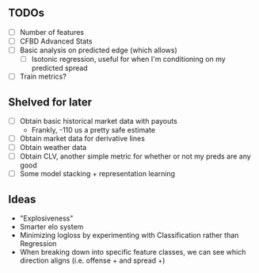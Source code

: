 ## TODOs
- [ ] Number of features
- [ ] CFBD Advanced Stats
- [ ] Basic analysis on predicted edge (which allows)
    - [ ] Isotonic regression, useful for when I'm conditioning on my predicted spread
- [ ] Train metrics?

## Shelved for later
- [ ] Obtain basic historical market data with payouts
    - Frankly, -110 us a pretty safe estimate
- [ ] Obtain market data for derivative lines  
- [ ] Obtain weather data
- [ ] Obtain CLV, another simple metric for whether or not my preds are any good
- [ ] Some model stacking + representation learning 

## Ideas
- "Explosiveness"
- Smarter elo system
- Minimizing logloss by experimenting with Classification rather than Regression
- When breaking down into specific feature classes, we can see which direction aligns (i.e. offense + and spread +)
